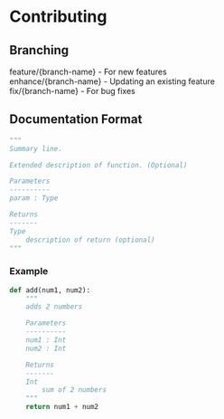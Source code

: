 # Contributing

## Branching

feature/{branch-name} - For new features  
enhance/{branch-name} - Updating an existing feature  
fix/{branch-name} - For bug fixes

## Documentation Format

```python
"""
Summary line.

Extended description of function. (Optional)

Parameters
----------
param : Type

Returns
-------
Type
    description of return (optional)
"""
```

### Example

```python
def add(num1, num2):
    """
    adds 2 numbers

    Parameters
    ----------
    num1 : Int
    num2 : Int

    Returns
    -------
    Int
        sum of 2 numbers
    """
    return num1 + num2
```
